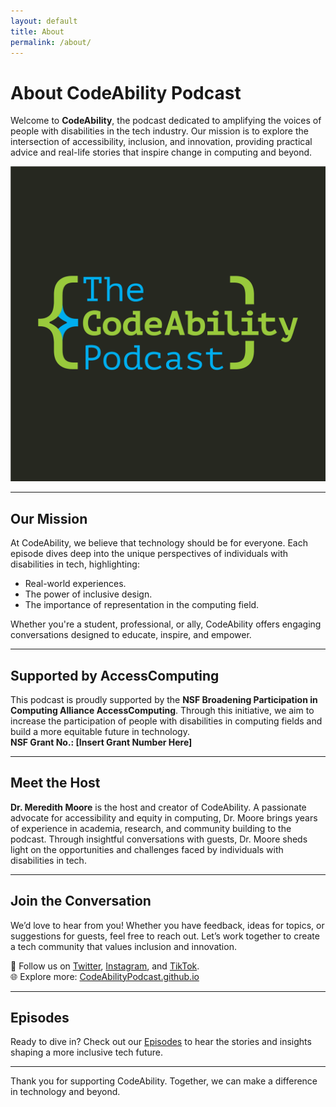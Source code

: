 ```yaml
---
layout: default
title: About
permalink: /about/
---
```


# About CodeAbility Podcast

Welcome to **CodeAbility**, the podcast dedicated to amplifying the voices of people with disabilities in the tech industry. Our mission is to explore the intersection of accessibility, inclusion, and innovation, providing practical advice and real-life stories that inspire change in computing and beyond.

![CodeAbility Podcast Logo](https://github.com/CodeAbilityPodcast/CodeAbilityPodcast.github.io/blob/main/assets/images/CodeAbilityExpandedLogo_GrayBG.png)

---

## **Our Mission**

At CodeAbility, we believe that technology should be for everyone. Each episode dives deep into the unique perspectives of individuals with disabilities in tech, highlighting:
- Real-world experiences.
- The power of inclusive design.
- The importance of representation in the computing field.

Whether you're a student, professional, or ally, CodeAbility offers engaging conversations designed to educate, inspire, and empower.

---

## **Supported by AccessComputing**

This podcast is proudly supported by the **NSF Broadening Participation in Computing Alliance AccessComputing**. Through this initiative, we aim to increase the participation of people with disabilities in computing fields and build a more equitable future in technology.  
**NSF Grant No.: [Insert Grant Number Here]**

---

## **Meet the Host**

**Dr. Meredith Moore** is the host and creator of CodeAbility. A passionate advocate for accessibility and equity in computing, Dr. Moore brings years of experience in academia, research, and community building to the podcast. Through insightful conversations with guests, Dr. Moore sheds light on the opportunities and challenges faced by individuals with disabilities in tech.

---

## **Join the Conversation**

We’d love to hear from you! Whether you have feedback, ideas for topics, or suggestions for guests, feel free to reach out. Let’s work together to create a tech community that values inclusion and innovation.

📱 Follow us on [Twitter](https://twitter.com/CodeAbilityPod), [Instagram](https://www.instagram.com/codeabilitypodcast/), and [TikTok](https://www.tiktok.com/@codeabilitypodcast).  
🌐 Explore more: [CodeAbilityPodcast.github.io](https://codeabilitypodcast.github.io/)

---

## **Episodes**

Ready to dive in? Check out our [Episodes](/episodes/) to hear the stories and insights shaping a more inclusive tech future.

---

Thank you for supporting CodeAbility. Together, we can make a difference in technology and beyond.
